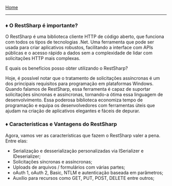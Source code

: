 [Home](../README.md)

---
### ♦ O RestSharp é importante?

O RestSharp é uma biblioteca cliente HTTP de código aberto, que funciona com todos os tipos de tecnologias .Net. Uma ferramenta que pode ser usada para criar aplicativos robustos, facilitando a interface com APIs públicas e o acesso rápido a dados sem a complexidade de lidar com solicitações HTTP mais complexas.

E quais os benefícios posso obter utilizando o RestSharp?

Hoje, é possível notar que o tratamento de solicitações assíncronas é um dos principais requisitos para programação em plataformas Windows. Quando falamos de RestSharp, essa ferramenta é capaz de suportar solicitações síncronas e assíncronas, tornando-a ótima essa linguagem de desenvolvimento. Essa poderosa biblioteca economiza tempo de programação e equipa os desenvolvedores com ferramentas úteis que ajudam na criação de aplicativos elegantes e fáceis de depurar.

### ♦ Características e Vantagens do RestSharp

Agora, vamos ver as características que fazem o RestSharp valer a pena. Entre elas:

- Serialização e desserialização personalizadas via ISerializer e IDeserializer;
- Solicitações síncronas e assíncronas;
- Uploads de arquivos / formulários com várias partes;
- oAuth 1, oAuth 2, Basic, NTLM e autenticação baseada em parâmetros;
- Auxílio para recursos como GET, PUT, POST, DELETE entre outros;
